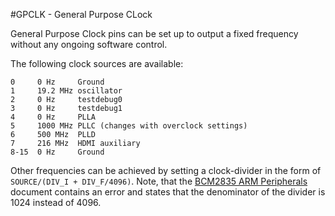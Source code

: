 <!--
---
name: GPCLK
class: interface
type: pinout
description: Raspberry Pi General Purpose Clock
pin:
  'bcm4':
    name: GPCLK0
  'bcm5':
    name: GPCLK1
  'bcm6':
    name: GPCLK2
-->
#GPCLK - General Purpose CLock

General Purpose Clock pins can be set up to output a fixed frequency without any ongoing software control.

The following clock sources are available:

```
0     0 Hz     Ground
1     19.2 MHz oscillator
2     0 Hz     testdebug0
3     0 Hz     testdebug1
4     0 Hz     PLLA
5     1000 MHz PLLC (changes with overclock settings)
6     500 MHz  PLLD
7     216 MHz  HDMI auxiliary
8-15  0 Hz     Ground
```
Other frequencies can be achieved by setting a clock-divider in the form of `SOURCE/(DIV_I + DIV_F/4096)`. Note, that the [BCM2835 ARM Peripherals](https://www.raspberrypi.org/documentation/hardware/raspberrypi/bcm2835/BCM2835-ARM-Peripherals.pdf) document contains an error and states that the denominator of the divider is 1024 instead of 4096.
